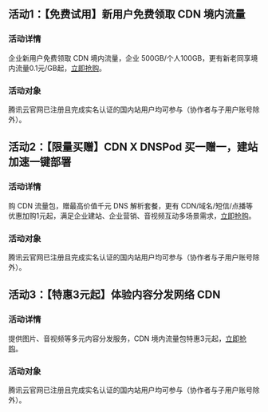 
## 活动1：【免费试用】新用户免费领取 CDN 境内流量
### 活动详情
企业新用户免费领取 CDN 境内流量，企业 500GB/个人100GB，更有新老同享境内流量0.1元/GB起，[立即抢购](https://cloud.tencent.com/act/pro/video_freetrial?from=14867#free)。

### 活动对象
腾讯云官网已注册且完成实名认证的国内站用户均可参与（协作者与子用户账号除外）。



## 活动2：【限量买赠】CDN X DNSPod 买一赠一，建站加速一键部署
### 活动详情
购 CDN 流量包，赠最高价值千元 DNS 解析套餐，更有 CDN/域名/短信/点播等优惠加购1元起，满足企业建站、企业营销、音视频互动多场景需求，[立即抢购](https://cloud.tencent.com/act/pro/DP?from=17275)。

### 活动对象
腾讯云官网已注册且完成实名认证的国内站用户均可参与（协作者与子用户账号除外）。



## 活动3：【特惠3元起】体验内容分发网络 CDN
### 活动详情
提供图片、音视频等多元内容分发服务，CDN 境内流量包特惠3元起，[立即抢购](https://cloud.tencent.com/act/pro/CDN-?from=17218)。
### 活动对象
腾讯云官网已注册且完成实名认证的国内站用户均可参与（协作者与子用户账号除外）。



